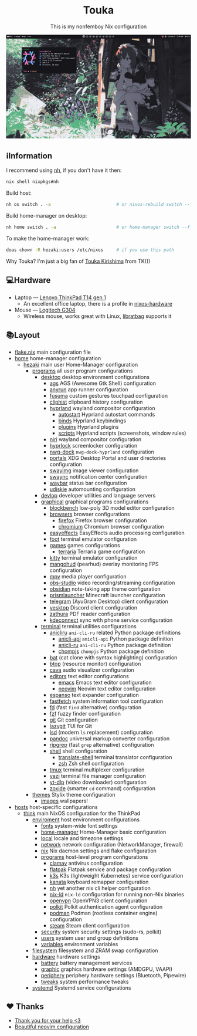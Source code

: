 <h1 align="center">Touka</h1>
<p align="center">This is my nonfemboy Nix configuration</p>
<img src="./.other/1.png" alt="kakoi lubopitniy ai ai ai">

## ℹ️Information
I recommend using  [nh](https://github.com/viperML/nh), if you don't have it then:
``` bash
nix shell nixpkgs#nh
```

Build host:
``` bash
nh os switch . -a                         # or nixos-rebuild switch --flake .#think
```

Build home-manager on desktop:
``` bash
nh home switch . -a                       # or home-manager switch --flake .#hezaki
```
To make the home-manager work:

``` bash
doas chown -R hezaki:users /etc/nixos     # if you use this path
```

Why Touka? I'm just a big fan of [Touka Kirishima](https://tokyoghoul.fandom.com/wiki/Touka_Kirishima)  from TK)))

## 💻Hardware
- Laptop — [Lenovo ThinkPad T14 gen 1](https://www.lenovo.com/us/en/p/laptops/thinkpad/thinkpadt/t14-amd-g1/22tpt14t4a2)
	- An excellent office laptop, there is a profile in [nixos-hardware](https://github.com/NixOS/nixos-hardware/blob/master/lenovo/thinkpad/t14/amd/gen1)
- Mouse — [Logitech G304](https://www.logitechg.com/en-ph/products/gaming-mice/g304-lightspeed-wireless-gaming-mouse.910-005284.html)
	- Wireless mouse, works great with Linux, [libratbag](https://github.com/libratbag/libratbag) supports it 

## 📚Layout
- [flake.nix](flake.nix) main configuration file
- [home](home) home-manager configuration
	- [hezaki](home/hezaki) main user Home-Manager configuration
		- [programs](home/hezaki/programs) all user program configurations
			- [desktop](home/hezaki/programs/desktop) desktop environment configurations
				- [ags](home/hezaki/programs/desktop/ags) AGS (Awesome Gtk Shell) configuration
				- [anyrun](https://github.com/Kirovez/anyrun) app runner configuration
				- [fusuma](https://github.com/iberianpig/fusuma) custom gestures touchpad configuration
				- [cliphist](https://github.com/sentriz/cliphist) clipboard history configuration
				- [hyprland](https://hyprland.org/) wayland compositor configuration
					- [autostart](home/hezaki/programs/desktop/hyprland/autostart.nix) Hyprland autostart commands
					- [binds](home/hezaki/programs/desktop/hyprland/binds.nix) Hyprland keybindings
					- [plugins](home/hezaki/programs/desktop/hyprland/plugins.nix) Hyprland plugins
					- [scripts](home/hezaki/programs/desktop/hyprland/scripts.nix) Hyprland scripts (screenshots, window rules)
				- [niri](https://github.com/YaLTeR/niri) wayland compositor configuration
				- [hyprlock](https://github.com/hyprwm/hyprlock) screenlocker configuration
				- [nwg-dock](home/hezaki/programs/desktop/nwg-dock) `nwg-dock-hyprland` configuration
				- [portals](https://flatpak.github.io/xdg-desktop-portal/) XDG Desktop Portal and user directories configuration
				- [swayimg](https://github.com/artemsen/swayimg) image viewer configuration
				- [swaync](https://github.com/ErikReider/SwayNotificationCenter) notification center configuration
				- [waybar](https://github.com/Alexays/Waybar) status bar configuration
				- [udiskie](https://github.com/coldfix/udiskie) automounting configuration
			- [devlop](home/hezaki/programs/devlop) developer utilities and language servers
			- [graphical](home/hezaki/programs/graphical) graphical programs configurations
				- [blockbench](https://www.blockbench.net/) low-poly 3D model editor configuration
				- [browsers](home/hezaki/programs/graphical/browsers) browser configurations
					- [firefox](https://www.mozilla.org/firefox/) Firefox browser configuration
					- [chromium](https://www.chromium.org/) Chromium browser configuration
				- [easyeffects](home/hezaki/programs/graphical/easyeffects) EasyEffects audio processing configuration
				- [foot](https://codeberg.org/dnkl/foot) terminal emulator configuration
				- [games](home/hezaki/programs/graphical/games) games configurations
					- [terraria](https://terraria.org/) Terraria game configuration
				- [kitty](https://sw.kovidgoyal.net/kitty/) terminal emulator configuration
				- [mangohud](https://github.com/flightlessmango/MangoHud) (pearhud) overlay monitoring FPS configuration
				- [mpv](https://mpv.io/) media player configuration
				- [obs-studio](https://obsproject.com/) video recording/streaming configuration
				- [obsidian](https://obsidian.md/) note-taking app theme configuration
				- [prismlauncher](https://prismlauncher.org/) Minecraft launcher configuration
				- [telegram](https://telegram.org/) (AyuGram Desktop) client configuration
				- [vesktop](https://github.com/Vencord/Vesktop) Discord client configuration
				- [zathura](https://pwmt.org/projects/zathura/) PDF reader configuration
				- [kdeconnect](https://kdeconnect.kde.org/) sync with phone service configuration
			- [terminal](home/hezaki/programs/terminal) terminal utilities configurations
				- [anicliru](home/hezaki/programs/terminal/anicliru) `ani-cli-ru` related Python package definitions
					- [anicli-api](home/hezaki/programs/terminal/anicliru/anicli-api.nix) `anicli-api` Python package definition
					- [anicli-ru](home/hezaki/programs/terminal/anicliru/anicli-ru.nix) `ani-cli-ru` Python package definition
					- [chompjs](home/hezaki/programs/terminal/anicliru/chompjs.nix) `chompjs` Python package definition
				- [bat](https://github.com/sharkdp/bat) (cat clone with syntax highlighting) configuration
				- [btop](https://github.com/aristocratos/btop) (resource monitor) configuration
				- [cava](https://github.com/karlstav/cava) audio visualizer configuration
				- [editors](home/hezaki/programs/terminal/editors) text editor configurations
					- [emacs](https://www.gnu.org/software/emacs/) Emacs text editor configuration
					- [neovim](https://neovim.io/) Neovim text editor configuration
				- [espanso](https://espanso.org/) text expander configuration
				- [fastfetch](https://github.com/fastfetch-cli/fastfetch) system information tool configuration
				- [fd](https://github.com/sharkdp/fd) (fast `find` alternative) configuration
				- [fzf](https://github.com/junegunn/fzf) fuzzy finder configuration
				- [git](https://git-scm.com/) Git configuration
				- [lazygit](https://github.com/jesseduffield/lazygit) TUI for Git
				- [lsd](https://github.com/lsd-rs/lsd) (modern `ls` replacement) configuration
				- [pandoc](https://pandoc.org/) universal markup converter configuration
				- [ripgrep](https://github.com/BurntSushi/ripgrep) (fast `grep` alternative) configuration
				- [shell](home/hezaki/programs/terminal/shell) shell configuration
					- [translate-shell](https://github.com/soimort/translate-shell) terminal translator configuration
					- [zsh](https://www.zsh.org/) Zsh shell configuration
				- [tmux](https://github.com/tmux/tmux/wiki) terminal multiplexer configuration
				- [yazi](https://github.com/sxycode/yazi) terminal file manager configuration
				- [yt-dlp](https://github.com/yt-dlp/yt-dlp) (video downloader) configuration
				- [zoxide](https://github.com/ajeetdsouza/zoxide) (smarter `cd` command) configuration
		- [themes](home/hezaki/themes) Stylix theme configuration
			- [images](home/hezaki/themes/images) wallpapers!
- [hosts](hosts) host-specific configurations
	- [think](hosts/think) main NixOS configuration for the ThinkPad
		- [enviroment](hosts/think/enviroment) host environment configurations
			- [fonts](hosts/think/enviroment/fonts) system-wide font settings
			- [home-manager](hosts/think/enviroment/home-manager) Home-Manager basic configuration
			- [local](hosts/think/enviroment/local) locale and timezone settings
			- [network](hosts/think/enviroment/network) network configuration (NetworkManager, firewall)
			- [nix](hosts/think/enviroment/nix) Nix daemon settings and flake configuration
			- [programs](hosts/think/enviroment/programs) host-level program configurations
			    - [clamav](https://www.clamav.net/) antivirus configuration
			    - [flatpak](https://flatpak.org/) Flatpak service and package configuration
				- [k3s](https://k3s.io/) K3s (lightweight Kubernetes) service configuration
				- [kanata](https://github.com/jtroo/kanata) keyboard remapper configuration
				- [nh](https://github.com/viperML/nh) yet another nix cli helper configuration
				- [nix-ld](https://github.com/NixOS/nixpkgs/blob/master/pkgs/build-support/setup-hooks/nix-ld/README.md) `nix-ld` configuration for running non-Nix binaries
				- [openvpn](https://openvpn.net/) OpenVPN3 client configuration
                - [polkit](https://www.freedesktop.org/software/polkit/docs/latest/) Polkit authentication agent configuration
                - [podman](https://podman.io/) Podman (rootless container engine) configuration
                - [steam](https://store.steampowered.com/) Steam client configuration
			- [security](hosts/think/enviroment/security) system security settings (sudo-rs, polkit)
			- [users](hosts/think/enviroment/users) system user and group definitions
			- [variables](hosts/think/enviroment/variables) environment variables
		- [filesystem](hosts/think/filesystem) filesystem and ZRAM swap configuration
		- [hardware](hosts/think/hardware) hardware settings
			- [battery](hosts/think/hardware/battery) battery management services
			- [graphic](hosts/think/hardware/graphic) graphics hardware settings (AMDGPU, VAAPI)
			- [periphery](hosts/think/hardware/periphery) periphery hardware settings (Bluetooth, Pipewire)
			- [tweaks](hosts/think/hardware/tweaks) system performance tweaks
		- [systemd](hosts/think/systemd) Systemd service configurations

 ## ❤️ Thanks 
- [Thank you for your help <3](https://codeberg.org/ghosty)
- [Beautiful neovim configuration](https://github.com/Manas140/Conscious/tree/main)
